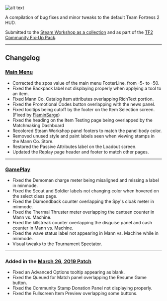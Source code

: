 ![alt text](https://i.imgur.com/cY2bhRp.png)

A compilation of bug fixes and minor tweaks to the default Team Fortress 2 HUD.

Submitted to the [Steam Workshop as a collection](https://steamcommunity.com/workshop/filedetails/?id=2153598398) and as part of the [TF2 Community Fix-Up Pack](https://steamcommunity.com/workshop/filedetails/?id=2156577890).

---

## Changelog

### [Main Menu](https://steamcommunity.com/sharedfiles/filedetails/?id=2001454366)
- Corrected the zpos value of the main menu FooterLine, from -5- to -50.
- Fixed the Backpack label not displaying properly when applying a tool to an item.
- Fixed Mann Co. Catalog item attributes overlapping RichText portion.
- Fixed the Promotional Codes button overlapping with the news panel.
- Fixed tooltips being cutoff by the footer on the Item Selection screen. (Fixed by [FlaminSarge](https://github.com/FlaminSarge))
- Fixed the heading on the Item Testing page being overlapped by the Matchmaking Dashboard
- Recolored Steam Workshop panel footers to match the panel body color.
- Removed unused style and paint labels seen when viewing stamps in the Mann Co. Store.
- Restored the Passive Attributes label on the Loadout screen.
- Updated the Replay page header and footer to match other pages.

---

### [GamePlay](https://steamcommunity.com/sharedfiles/filedetails/?id=2001457353)
- Fixed the Demoman charge meter being misaligned and missing a label in minmode.
- Fixed the Scout and Soldier labels not changing color when hovered on the select class page.
- Fixed the Diamondback counter overlapping the Spy's cloak meter in minmode.
- Fixed the Thermal Thruster meter overlapping the canteen counter in Mann vs. Machine.
- Fixed the killstreak counter overlapping the disguise panel and cash counter in Mann vs. Machine.
- Fixed the wave status label not appearing in Mann vs. Machine while in minmode.
- Visual tweaks to the Tournament Spectator.

---

### Added in the [March 26, 2019 Patch](http://www.teamfortress.com/post.php?id=49481)
- Fixed an Advanced Options tooltip appearing as blank.
- Fixed the Queued for Match panel overlapping the Resume Game button.
- Fixed the Community Stamp Donation Panel not displaying properly.
- Fixed the Fullscreen Item Preview overlapping some buttons.
